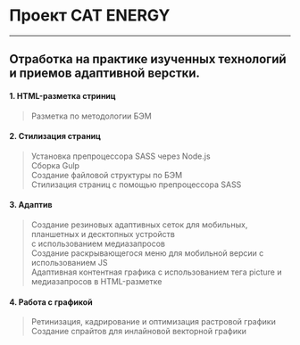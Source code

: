 # Проект CAT ENERGY
---

## Отработка на практике изученных технологий и приемов адаптивной верстки.

#### 1. HTML-разметка стриниц

> Разметка по методологии БЭМ

#### 2. Стилизация страниц

> Установка препроцессора SASS через Node.js\
> Сборка Gulp\
> Создание файловой структуры по БЭМ\
> Стилизация страниц с помощью препроцессора SASS

#### 3. Адаптив

> Создание резиновых адаптивных сеток для мобильных, планшетных и десктопных устройств\
  с использованием медиазапросов\
> Создание раскрывающегося меню для мобильной версии с использованием JS\
> Адаптивная контентная графика с использованием тега picture и медиазапросов в HTML-разметке

#### 4. Работа с графикой

> Ретинизация, кадрирование и оптимизация растровой графики\
> Создание спрайтов для инлайновой векторной графики
